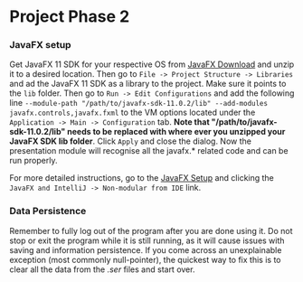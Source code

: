 # Project Phase 2

### JavaFX setup
Get JavaFX 11 SDK for your respective OS from [JavaFX Download](https://gluonhq.com/products/javafx/) and unzip it to a desired location. Then go to `File -> Project Structure -> Libraries` and ad the JavaFX 11 SDK as a library to the project. Make sure it points to the `lib` folder. Then go to `Run -> Edit Configurations` and add the following line `--module-path "/path/to/javafx-sdk-11.0.2/lib" --add-modules javafx.controls,javafx.fxml` to the VM options located under the `Application -> Main -> Configuration` tab. **Note that "/path/to/javafx-sdk-11.0.2/lib" needs to be replaced with where ever you unzipped your JavaFX SDK lib folder**. Click `Apply` and close the dialog. Now the presentation module will recognise all the javafx.* related code and can be run properly.

For more detailed instructions, go to the [JavaFX Setup](https://openjfx.io/openjfx-docs/#install-javafx "JavaFX Getting Started") and clicking the `JavaFX and IntelliJ -> Non-modular from IDE` link.

### Data Persistence
Remember to fully log out of the program after you are done using it. Do not stop or exit the program while it is still running, as it will cause issues with saving and information persistence. If you come across an unexplainable exception (most commonly null-pointer), the quickest way to fix this is to clear all the data from the *.ser* files and start over.